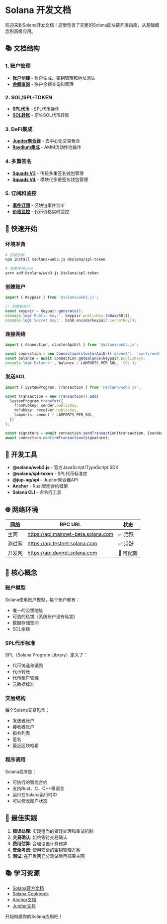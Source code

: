 # Solana 开发文档

欢迎来到Solana开发文档！这里包含了完整的Solana区块链开发指南，从基础概念到高级应用。

## 📚 文档结构

### 1. 账户管理
- **[账户创建](./account/account.md)** - 账户生成、密钥管理和地址派生
- **[余额查询](./account/balance.md)** - 账户余额查询和管理

### 2. SOL/SPL-TOKEN
- **[SPL代币](./token/spl-token.md)** - SPL代币操作
- **[SOL转账](./token/send-sol.md)** - 原生SOL代币转账

### 3. DeFi集成
- **[Jupiter聚合器](./defi/jupiter.md)** - 去中心化交易聚合
- **[Raydium集成](./defi/raydium.md)** - AMM流动性池操作

### 4. 多重签名
- **[Squads V3](./multisig/squads-v3.md)** - 传统多重签名钱包管理
- **[Squads V4](./multisig/squads-v4.md)** - 模块化多重签名钱包管理

### 5. 订阅和监控
- **[事件订阅](./subscribes/subscribes.md)** - 区块链事件监听
- **[价格监控](./subscribes/price.md)** - 代币价格实时监控

## 🚀 快速开始

### 环境准备
```bash
# 安装依赖
npm install @solana/web3.js @solana/spl-token

# 或者使用yarn
yarn add @solana/web3.js @solana/spl-token
```

### 创建账户
```typescript
import { Keypair } from '@solana/web3.js';

// 创建新账户
const keypair = Keypair.generate();
console.log('Public Key:', keypair.publicKey.toBase58());
console.log('Secret Key:', bs58.encode(keypair.secretKey));
```

### 连接网络
```typescript
import { Connection, clusterApiUrl } from '@solana/web3.js';

const connection = new Connection(clusterApiUrl('devnet'), 'confirmed');
const balance = await connection.getBalance(keypair.publicKey);
console.log('Balance:', balance / LAMPORTS_PER_SOL, 'SOL');
```

### 发送SOL
```typescript
import { SystemProgram, Transaction } from '@solana/web3.js';

const transaction = new Transaction().add(
  SystemProgram.transfer({
    fromPubkey: sender.publicKey,
    toPubkey: receiver.publicKey,
    lamports: amount * LAMPORTS_PER_SOL,
  })
);

const signature = await connection.sendTransaction(transaction, [sender]);
await connection.confirmTransaction(signature);
```

## 🔧 开发工具

- **@solana/web3.js** - 官方JavaScript/TypeScript SDK
- **@solana/spl-token** - SPL代币标准库
- **@jup-ag/api** - Jupiter聚合器API
- **Anchor** - Rust智能合约框架
- **Solana CLI** - 命令行工具

## 🌐 网络环境

| 网络   | RPC URL                             | 状态     |
| ------ | ----------------------------------- | -------- |
| 主网   | https://api.mainnet-beta.solana.com | ✅ 活跃   |
| 测试网 | https://api.testnet.solana.com      | ✅ 活跃   |
| 开发网 | https://api.devnet.solana.com       | 🔧 可配置 |

## 📖 核心概念

### 账户模型
Solana使用账户模型，每个账户都有：
- 唯一的公钥地址
- 可选的私钥（系统账户没有私钥）
- 数据存储空间
- SOL余额

### SPL代币标准
SPL（Solana Program Library）定义了：
- 代币铸造和销毁
- 代币转账
- 代币账户管理
- 元数据标准

### 交易结构
每个Solana交易包含：
- 发送者账户
- 接收者账户
- 指令列表
- 签名
- 最近区块哈希

### 程序调用
Solana程序是：
- 可执行的智能合约
- 支持Rust、C、C++等语言
- 运行在Solana运行时中
- 可以修改账户状态

## 🎯 最佳实践

1. **错误处理**: 实现适当的错误处理和重试机制
2. **交易确认**: 始终等待交易确认
3. **费用估算**: 合理设置计算预算
4. **安全考虑**: 使用安全的密钥管理方案
5. **测试**: 在开发网充分测试后再部署主网

## 📚 学习资源

- [Solana官方文档](https://docs.solana.com/)
- [Solana Cookbook](https://solanacookbook.com/)
- [Anchor文档](https://book.anchor-lang.com/)
- [Jupiter文档](https://station.jup.ag/docs/apis/swap-api)

开始构建你的Solana应用吧！

